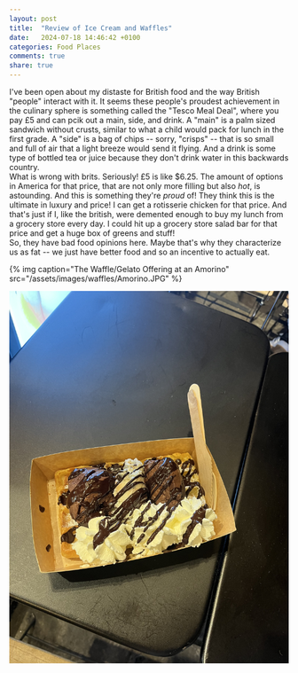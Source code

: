 ```yaml
---
layout: post
title:  "Review of Ice Cream and Waffles"
date:   2024-07-18 14:46:42 +0100
categories: Food Places
comments: true
share: true
---
```


I've been open about my distaste for British food and the way British "people" interact with it. It seems these people's proudest achievement in the culinary sphere is something called the "Tesco Meal Deal", where you pay £5 and can pcik out a main, side, and drink. A "main" is a palm sized sandwich without crusts, similar to what a child would pack for lunch in the first grade. A "side" is a bag of chips -- sorry, "crisps" -- that is so small and full of air that a light breeze would send it flying. And a drink is some type of bottled tea or juice because they don't drink water in this backwards country.<br />
What is wrong with brits. Seriously! £5 is like $6.25. The amount of options in America for that price, that are not only more filling but also *hot*, is astounding. And this is something they're *proud* of! They think this is the ultimate in luxury and price! I can get a rotisserie chicken for that price. And that's just if I, like the british, were demented enough to buy my lunch from a grocery store every day. I could hit up a grocery store salad bar for that price and get a huge box of greens and stuff!<br />
So, they have bad food opinions here. Maybe that's why they characterize us as fat -- we just have better food and so an incentive to actually eat.


{% img caption="The Waffle/Gelato Offering at an Amorino" src="/assets/images/waffles/Amorino.JPG" %}


![Image 1](/assets/images/waffles/Amorino.JPG)